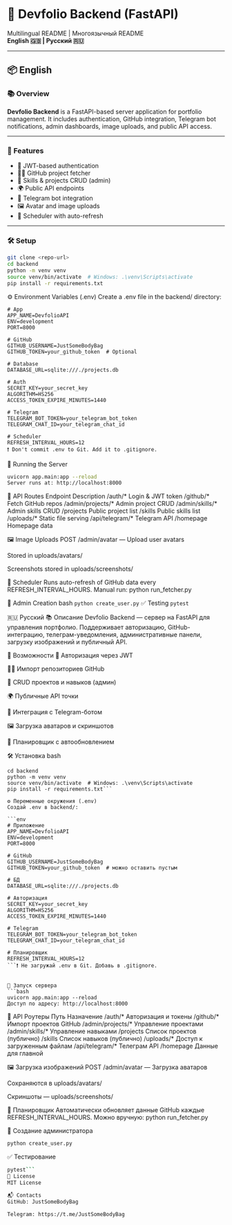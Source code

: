 # 🚀 Devfolio Backend (FastAPI)

Multilingual README | Многоязычный README  
**English 🇬🇧 | Русский 🇷🇺**

---

## 📦 English

### 📚 Overview

**Devfolio Backend** is a FastAPI-based server application for portfolio management. It includes authentication, GitHub integration, Telegram bot notifications, admin dashboards, image uploads, and public API access.

---

### 🧩 Features

- 🔐 JWT-based authentication
- 🧑‍💻 GitHub project fetcher
- 🧠 Skills & projects CRUD (admin)
- 🌍 Public API endpoints
- 🤖 Telegram bot integration
- 🖼 Avatar and image uploads
- 📅 Scheduler with auto-refresh

---

### 🛠 Setup

```bash
git clone <repo-url>
cd backend
python -m venv venv
source venv/bin/activate  # Windows: .\venv\Scripts\activate
pip install -r requirements.txt
```

⚙️ Environment Variables (.env)
Create a .env file in the backend/ directory:

```env
# App
APP_NAME=DevfolioAPI
ENV=development
PORT=8000

# GitHub
GITHUB_USERNAME=JustSomeBodyBag
GITHUB_TOKEN=your_github_token  # Optional

# Database
DATABASE_URL=sqlite:///./projects.db

# Auth
SECRET_KEY=your_secret_key
ALGORITHM=HS256
ACCESS_TOKEN_EXPIRE_MINUTES=1440

# Telegram
TELEGRAM_BOT_TOKEN=your_telegram_bot_token
TELEGRAM_CHAT_ID=your_telegram_chat_id

# Scheduler
REFRESH_INTERVAL_HOURS=12
❗ Don't commit .env to Git. Add it to .gitignore.
```
🚀 Running the Server

```bash
uvicorn app.main:app --reload
Server runs at: http://localhost:8000
```
📡 API Routes
Endpoint	Description
/auth/*	Login & JWT token
/github/*	Fetch GitHub repos
/admin/projects/*	Admin project CRUD
/admin/skills/*	Admin skills CRUD
/projects	Public project list
/skills	Public skills list
/uploads/*	Static file serving
/api/telegram/*	Telegram API
/homepage	Homepage data

🖼 Image Uploads
POST /admin/avatar — Upload user avatars

Stored in uploads/avatars/

Screenshots stored in uploads/screenshots/

🔄 Scheduler
Runs auto-refresh of GitHub data every REFRESH_INTERVAL_HOURS.
Manual run: python run_fetcher.py

👤 Admin Creation
bash
`
python create_user.py
`
✅ Testing
`pytest`


🇷🇺 Русский
📚 Описание
Devfolio Backend — сервер на FastAPI для управления портфолио. Поддерживает авторизацию, GitHub-интеграцию, телеграм-уведомления, административные панели, загрузку изображений и публичный API.

🧩 Возможности
🔐 Авторизация через JWT

🧑‍💻 Импорт репозиториев GitHub

🧠 CRUD проектов и навыков (админ)

🌍 Публичные API точки

🤖 Интеграция с Telegram-ботом

🖼 Загрузка аватаров и скриншотов

📅 Планировщик с автообновлением

🛠 Установка
bash
```git clone <repo-url>
cd backend
python -m venv venv
source venv/bin/activate  # Windows: .\venv\Scripts\activate
pip install -r requirements.txt```

⚙️ Переменные окружения (.env)
Создай .env в backend/:

```env
# Приложение
APP_NAME=DevfolioAPI
ENV=development
PORT=8000

# GitHub
GITHUB_USERNAME=JustSomeBodyBag
GITHUB_TOKEN=your_github_token  # можно оставить пустым

# БД
DATABASE_URL=sqlite:///./projects.db

# Авторизация
SECRET_KEY=your_secret_key
ALGORITHM=HS256
ACCESS_TOKEN_EXPIRE_MINUTES=1440

# Telegram
TELEGRAM_BOT_TOKEN=your_telegram_bot_token
TELEGRAM_CHAT_ID=your_telegram_chat_id

# Планировщик
REFRESH_INTERVAL_HOURS=12
```❗ Не загружай .env в Git. Добавь в .gitignore.


🚀 Запуск сервера
```bash
uvicorn app.main:app --reload
Доступ по адресу: http://localhost:8000
```

📡 API Роутеры
Путь	Назначение
/auth/*	Авторизация и токены
/github/*	Импорт проектов GitHub
/admin/projects/*	Управление проектами
/admin/skills/*	Управление навыками
/projects	Список проектов (публично)
/skills	Список навыков (публично)
/uploads/*	Доступ к загруженным файлам
/api/telegram/*	Телеграм API
/homepage	Данные для главной

🖼 Загрузка изображений
POST /admin/avatar — Загрузка аватаров

Сохраняются в uploads/avatars/

Скриншоты — uploads/screenshots/

🔄 Планировщик
Автоматически обновляет данные GitHub каждые REFRESH_INTERVAL_HOURS.
Можно вручную: python run_fetcher.py

👤 Создание администратора
```bash
python create_user.py
```
✅ Тестирование
```bash
pytest```
🧾 License
MIT License

📬 Contacts
GitHub: JustSomeBodyBag

Telegram: https://t.me/JustSomeBodyBag

